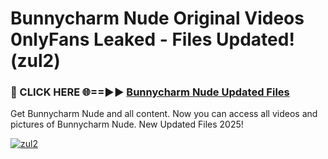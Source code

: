 # Bunnycharm Nude Original Videos 0nlyFans Leaked - Files Updated! (zul2)

<h3>🔴 CLICK HERE 🌐==►► <a href="https://tinyurl.com/4mcuefdz" rel="nofollow">Bunnycharm Nude Updated Files</a></h3>

Get Bunnycharm Nude and all content. Now you can access all videos and pictures of Bunnycharm Nude. New Updated Files 2025!

[![zul2](https://i.imgur.com/StAQSOY.gif)](https://tinyurl.com/4mcuefdz)
